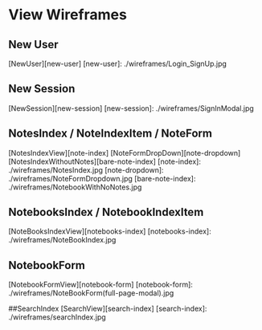 # View Wireframes

## New User
[NewUser][new-user]
[new-user]: ./wireframes/Login_SignUp.jpg

## New Session
[NewSession][new-session]
[new-session]: ./wireframes/SignInModal.jpg

## NotesIndex / NoteIndexItem / NoteForm
[NotesIndexView][note-index]
[NoteFormDropDown][note-dropdown]
[NotesIndexWithoutNotes][bare-note-index]
[note-index]: ./wireframes/NotesIndex.jpg
[note-dropdown]: ./wireframes/NoteFormDropdown.jpg
[bare-note-index]: ./wireframes/NotebookWithNoNotes.jpg

## NotebooksIndex / NotebookIndexItem
[NoteBooksIndexView][notebooks-index]
[notebooks-index]: ./wireframes/NoteBookIndex.jpg

## NotebookForm
[NotebookFormView][notebook-form]
[notebook-form]: ./wireframes/NoteBookForm(full-page-modal).jpg

##SearchIndex
[SearchView][search-index]
[search-index]: ./wireframes/searchIndex.jpg
